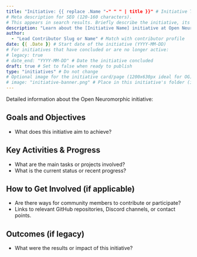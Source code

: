 ```yaml
---
title: "Initiative: {{ replace .Name "-" " " | title }}" # Initiative Title: Clear & concise (50-60 chars for SEO).
# Meta description for SEO (120-160 characters).
# This appears in search results. Briefly describe the initiative, its main goal, and its impact or purpose within ONM.
description: "Learn about the [Initiative Name] initiative at Open Neuromorphic, focused on [primary goal or activity]."
author:
  - "Lead Contributor Slug or Name" # Match with contributor profile
date: {{ .Date }} # Start date of the initiative (YYYY-MM-DD)
# For initiatives that have concluded or are no longer active:
# legacy: true
# date_end: "YYYY-MM-DD" # Date the initiative concluded
draft: true # Set to false when ready to publish
type: "initiatives" # Do not change
# Optional image for the initiative card/page (1200x630px ideal for OG):
# image: "initiative-banner.png" # Place in this initiative's folder (if it's a leaf bundle) or in static/images/
---
```


Detailed information about the Open Neuromorphic initiative:

## Goals and Objectives
- What does this initiative aim to achieve?

## Key Activities & Progress
- What are the main tasks or projects involved?
- What is the current status or recent progress?

## How to Get Involved (if applicable)
- Are there ways for community members to contribute or participate?
- Links to relevant GitHub repositories, Discord channels, or contact points.

## Outcomes (if legacy)
- What were the results or impact of this initiative?